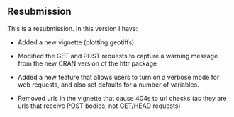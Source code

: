 ## Resubmission
This is a resubmission. In this version I have:

* Added a new vignette (plotting geotiffs)

* Modified the GET and POST requests to capture a warning message from the new CRAN version of the httr package

* Added a new feature that allows users to turn on a verbose mode for web requests, and also set defaults for a number of variables. 

* Removed urls in the vignette that cause 404s to url checks (as they are urls that receive POST bodies, not GET/HEAD requests)
